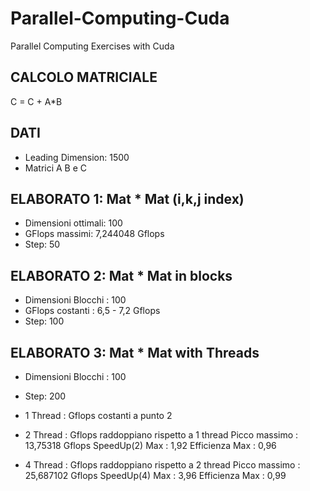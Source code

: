 # Parallel-Computing-Cuda
Parallel Computing Exercises with Cuda

## CALCOLO MATRICIALE
C = C + A*B

## DATI
- Leading Dimension:   1500
- Matrici A B e C

## ELABORATO 1: Mat * Mat (i,k,j index)
- Dimensioni ottimali: 100
- GFlops massimi: 7,244048 Gflops
- Step: 50


## ELABORATO 2: Mat * Mat in blocks
- Dimensioni Blocchi : 100
- GFlops costanti : 6,5 - 7,2 Gflops
- Step: 100


## ELABORATO 3: Mat * Mat with Threads

- Dimensioni Blocchi : 100
- Step: 200
- 1 Thread : Gflops costanti a punto 2
- 2 Thread : Gflops raddoppiano rispetto a 1 thread
			 Picco massimo : 13,75318 Gflops
			 SpeedUp(2) Max : 1,92
			 Efficienza Max : 0,96

- 4 Thread : Gflops raddoppiano rispetto a 2 thread
			 Picco massimo : 25,687102 Gflops
			 SpeedUp(4) Max : 3,96
			 Efficienza Max : 0,99
